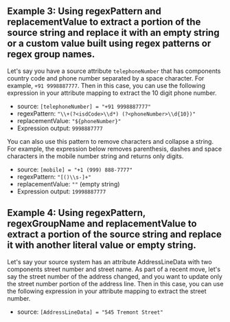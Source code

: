 ## Example 3: Using regexPattern and replacementValue to extract a portion of the source string and replace it with an empty string or a custom value built using regex patterns or regex group names.

Let's say you have a source attribute `telephoneNumber` that has components country code and phone number separated by a space character. For example, `+91 9998887777`. Then in this case, you can use the following expression in your attribute mapping to extract the 10 digit phone number.

- source: `[telephoneNumber] = "+91 9998887777"`
- regexPattern: `"\\+(?<isdCode>\\d*) (?<phoneNumber>\\d{10})"`
- replacementValue: `"${phoneNumber}"`
- Expression output: `9998887777`

You can also use this pattern to remove characters and collapse a string. For example, the expression below removes parenthesis, dashes and space characters in the mobile number string and returns only digits.

- source: `[mobile] = "+1 (999) 888-7777"`
- regexPattern: `"[()\\s-]+"`
- replacementValue: `""` (empty string)
- Expression output: `19998887777`

## Example 4: Using regexPattern, regexGroupName and replacementValue to extract a portion of the source string and replace it with another literal value or empty string.

Let's say your source system has an attribute AddressLineData with two components street number and street name. As part of a recent move, let's say the street number of the address changed, and you want to update only the street number portion of the address line. Then in this case, you can use the following expression in your attribute mapping to extract the street number.

- source: `[AddressLineData] = "545 Tremont Street"`